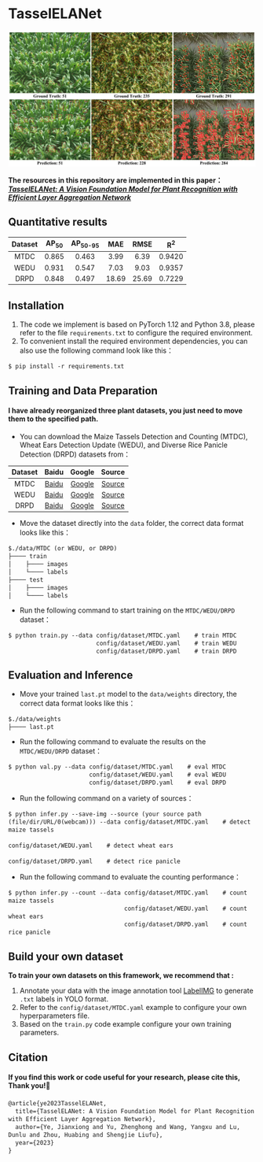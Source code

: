 # TasselELANet
<p align="center">
  <img src="https://github.com/Ye-Sk/TasselELANet/blob/master/data/infer.jpg"/>
</p>  

**The resources in this repository are implemented in this paper：**  
[___TasselELANet: A Vision Foundation Model for Plant Recognition  with Efficient Layer Aggregation Network___](https://github.com/Ye-Sk/TasselELANet.git)

## Quantitative results
|Dataset|AP<sub>50</sub>|AP<sub>50-95</sub>|MAE|RMSE|R<sup>2</sup>|
| :----: | :----: | :----: | :----: | :----: | :----: |
|MTDC|0.865|0.463|3.99|6.39|0.9420|
|WEDU|0.931|0.547|7.03|9.03|0.9357|  
|DRPD|0.848|0.497|18.69|25.69|0.7229|

## Installation
1. The code we implement is based on PyTorch 1.12 and Python 3.8, please refer to the file `requirements.txt` to configure the required environment.      
2. To convenient install the required environment dependencies, you can also use the following command look like this：    
~~~
$ pip install -r requirements.txt 
~~~

## Training and Data Preparation
#### I have already reorganized three plant datasets, you just need to move them to the specified path. 
* You can download the Maize Tassels Detection and Counting (MTDC), Wheat Ears Detection Update (WEDU), and Diverse Rice Panicle Detection (DRPD) datasets from：

|Dataset|Baidu|Google|Source|
| :----: | :----: | :----: | :----: |
|MTDC|[Baidu](https://pan.baidu.com/s/16ADem84bvIkqLas-wg4kvQ?pwd=zrf6)|[Google](https://drive.google.com/file/d/1Pf7_sNJztEcMNFU5pHW5q3sEafB0po1p/view?usp=sharing)|[Source](https://github.com/poppinace/mtdc)|
|WEDU|[Baidu](https://pan.baidu.com/s/14y6cV2ukmm4nYq56lPG-Ww?pwd=jtb0)|[Google](https://drive.google.com/file/d/1jsvLSJJzsVUq2anZE0aznaKkACv5lcwi/view?usp=sharing)|[Source](https://github.com/Ye-Sk/Plant-dataset)|
|DRPD|[Baidu](https://pan.baidu.com/s/1bngkwmA-ghPJCKL5ZcrjyA?pwd=a3st)|[Google](https://drive.google.com/file/d/13BV3OivDCMpCpjcsIPs0lOoV0f0Lw80g/view?usp=sharing)|[Source](https://github.com/changcaiyang/Panicle-AI)|
* Move the dataset directly into the `data` folder, the correct data format looks like this：
~~~
$./data/MTDC (or WEDU, or DRPD)
├──── train
│    ├──── images
│    └──── labels
├──── test
│    ├──── images
│    └──── labels
~~~
* Run the following command to start training on the `MTDC/WEDU/DRPD` dataset：
~~~
$ python train.py --data config/dataset/MTDC.yaml    # train MTDC
                         config/dataset/WEDU.yaml    # train WEDU
                         config/dataset/DRPD.yaml    # train DRPD
~~~
## Evaluation and Inference
* Move your trained `last.pt` model to the `data/weights` directory, the correct data format looks like this：
~~~
$./data/weights
├──── last.pt
~~~
* Run the following command to evaluate the results on the `MTDC/WEDU/DRPD` dataset： 
~~~
$ python val.py --data config/dataset/MTDC.yaml    # eval MTDC
                       config/dataset/WEDU.yaml    # eval WEDU
                       config/dataset/DRPD.yaml    # eval DRPD
~~~
* Run the following command on a variety of sources：
~~~
$ python infer.py --save-img --source (your source path (file/dir/URL/0(webcam))) --data config/dataset/MTDC.yaml    # detect maize tassels
                                                                                         config/dataset/WEDU.yaml    # detect wheat ears
                                                                                         config/dataset/DRPD.yaml    # detect rice panicle
~~~
* Run the following command to evaluate the counting performance：
~~~
$ python infer.py --count --data config/dataset/MTDC.yaml    # count maize tassels
                                 config/dataset/WEDU.yaml    # count wheat ears
                                 config/dataset/DRPD.yaml    # count rice panicle
~~~

## Build your own dataset
**To train your own datasets on this framework, we recommend that :**  
1. Annotate your data with the image annotation tool [LabelIMG](https://github.com/heartexlabs/labelImg) to generate `.txt` labels in YOLO format.   
2. Refer to the `config/dataset/MTDC.yaml` example to configure your own hyperparameters file. 
3. Based on the `train.py` code example configure your own training parameters.

## Citation
#### If you find this work or code useful for your research, please cite this, Thank you!🤗
~~~
@article{ye2023TasselELANet,  
  title={TasselELANet: A Vision Foundation Model for Plant Recognition with Efficient Layer Aggregation Network},  
  author={Ye, Jianxiong and Yu, Zhenghong and Wang, Yangxu and Lu, Dunlu and Zhou, Huabing and Shengjie Liufu}, 
  year={2023}
}
~~~
